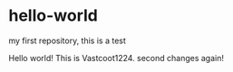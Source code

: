 # hello-world
my first repository, this is a test

Hello world! This is Vastcoot1224.
second changes again!
